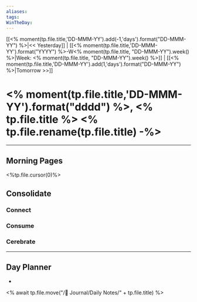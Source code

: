```yaml
---
aliases:
tags:
WinTheDay: 
---
```


[[<% moment(tp.file.title,'DD-MMM-YY').add(-1,'days').format("DD-MMM-YY") %>|<< Yesterday]] | [[<% moment(tp.file.title,'DD-MMM-YY').format("YYYY") %>-W<% moment(tp.file.title, "DD-MMM-YY").week() %>|Week: <% moment(tp.file.title, "DD-MMM-YY").week() %>]] | [[<% moment(tp.file.title,'DD-MMM-YY').add(1,'days').format("DD-MMM-YY") %>|Tomorrow >>]] 

# <% moment(tp.file.title,'DD-MMM-YY').format("dddd") %>, <% tp.file.title %>  <% tp.file.rename(tp.file.title) -%>

---
## Morning Pages
<%tp.file.cursor(0)%>
## Consolidate
### Connect
### Consume
### Cerebrate
---  
## Day Planner
- 
  
<% await tp.file.move("/🌱 Journal/Daily Notes/" + tp.file.title) %>